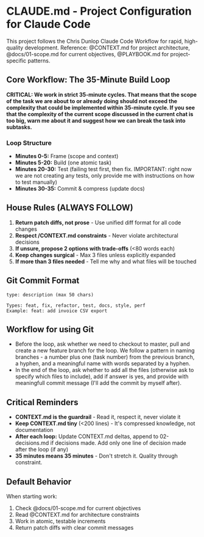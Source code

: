 # CLAUDE.md - Project Configuration for Claude Code

This project follows the Chris Dunlop Claude Code Workflow for rapid, high-quality development.
Reference: @CONTEXT.md for project architecture, @docs/01-scope.md for current objectives, @PLAYBOOK.md for project-specific patterns.

## Core Workflow: The 35-Minute Build Loop

**CRITICAL: We work in strict 35-minute cycles. That means that the scope of the task we are about to or already doing should not exceed the complexity that could be implemented within 35-minute cycle. If you see that the complexity of the current scope discussed in the current chat is too big, warn me about it and suggest how we can break the task into subtasks.**

### Loop Structure
- **Minutes 0-5:** Frame (scope and context)
- **Minutes 5-20:** Build (one atomic task)
- **Minutes 20-30:** Test (failing test first, then fix. IMPORTANT: right now we are not creating any tests, only provide me with instructions on how to test manually)
- **Minutes 30-35:** Commit & compress (update docs)

## House Rules (ALWAYS FOLLOW)

1. **Return patch diffs, not prose** - Use unified diff format for all code changes
2. **Respect /CONTEXT.md constraints** - Never violate architectural decisions  
3. **If unsure, propose 2 options with trade-offs** (<80 words each)
4. **Keep changes surgical** - Max 3 files unless explicitly expanded
5. **If more than 3 files needed** - Tell me why and what files will be touched

## Git Commit Format

```
type: description (max 50 chars)

Types: feat, fix, refactor, test, docs, style, perf
Example: feat: add invoice CSV export
```

## Workflow for using Git

- Before the loop, ask whether we need to checkout to master, pull and create a new feature branch for the loop. We follow a pattern in naming branches - a number plus one (task number) from the previous branch, a hyphen, and a meaningful name with words separated by a hyphen.
- In the end of the loop, ask whether to add all the files (otherwise ask to specify which files to include), add if answer is yes, and provide with meaningfull commit message (I'll add the commit by myself after).

## Critical Reminders

- **CONTEXT.md is the guardrail** - Read it, respect it, never violate it
- **Keep CONTEXT.md tiny** (<200 lines) - It's compressed knowledge, not documentation
- **After each loop:** Update CONTEXT.md deltas, append to 02-decisions.md if decisions made. Add only one line of decision made after the loop (if any)
- **35 minutes means 35 minutes** - Don't stretch it. Quality through constraint.

## Default Behavior

When starting work:
1. Check @docs/01-scope.md for current objectives
2. Read @CONTEXT.md for architecture constraints  
3. Work in atomic, testable increments
4. Return patch diffs with clear commit messages

